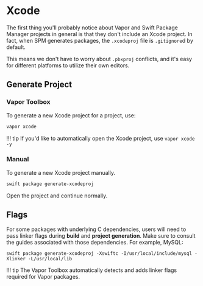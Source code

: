 # Xcode

The first thing you'll probably notice about Vapor and Swift Package Manager projects in general is that they don't include an Xcode project. In fact, when SPM generates packages, the `.xcodeproj` file is `.gitignore`d by default.

This means we don't have to worry about `.pbxproj` conflicts, and it's easy for different platforms to utilize their own editors.

## Generate Project

### Vapor Toolbox

To generate a new Xcode project for a project, use:

```sh
vapor xcode
```

!!! tip
    If you'd like to automatically open the Xcode project, use `vapor xcode -y`

### Manual

To generate a new Xcode project manually.

```sh
swift package generate-xcodeproj
```

Open the project and continue normally.

## Flags

For some packages with underlying C dependencies, users will need to pass linker flags during **build** and **project generation**. Make sure to consult the guides associated with those dependencies. For example, MySQL:

```
swift package generate-xcodeproj -Xswiftc -I/usr/local/include/mysql -Xlinker -L/usr/local/lib
```

!!! tip
    The Vapor Toolbox automatically detects and adds linker flags required for Vapor packages.
